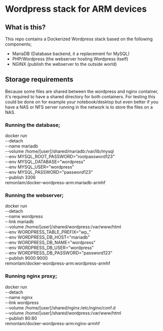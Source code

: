 # Wordpress stack for ARM devices

## What is this?
This repo contains a Dockerized Wordpress stack based on the following components;
- MariaDB (Database backend, it a replacement for MySQL)
- PHP/Wordpress (the webserver hosting Wordpress itself)
- NGINX (publish the webserver to the outside world)


## Storage requirements
Because some files are shared between the wordpress and nginx container, it's required to have a shared directory for both containers.
For testing this could be done on for example your notebook/desktop but even better if you have a NAS or NFS server running in the network is to store the files on a NAS.

### Running the database;

docker run \
  --detach \
  --name mariadb \
  --volume /home/[user]/shared/mariadb:/var/lib/mysql \
  --env MYSQL_ROOT_PASSWORD="rootpassword123" \
  --env MYSQL_DATABASE="wordpress" \
  --env MYSQL_USER="wordpress" \
  --env MYSQL_PASSWORD="password123" \
  --publish 3306 \
  remonlam/docker-wordpress-arm:mariadb-armhf


### Running the webserver;

docker run \
  --detach \
  --name wordpress \
  --link mariadb \
  --volume /home/[user]/shared/wordpress:/var/www/html \
  --env WORDPRESS_TABLE_PREFIX="wp_" \
  --env WORDPRESS_DB_HOST="mariadb" \
  --env WORDPRESS_DB_NAME="wordpress" \
  --env WORDPRESS_DB_USER="wordpress" \
  --env WORDPRESS_DB_PASSWORD="password123" \
  --publish 9000:9000 \
  remonlam/docker-wordpress-arm:wordpress-armhf


### Running nginx proxy;

docker run \
  --detach \
  --name nginx \
  --link wordpress \
  --volume /home/[user]/shared/nginx:/etc/nginx/conf.d \
  --volume /home/[user]/shared/wordpress:/var/www/html \
  --publish 80:80 \
  remonlam/docker-wordpress-arm:nginx-armhf
